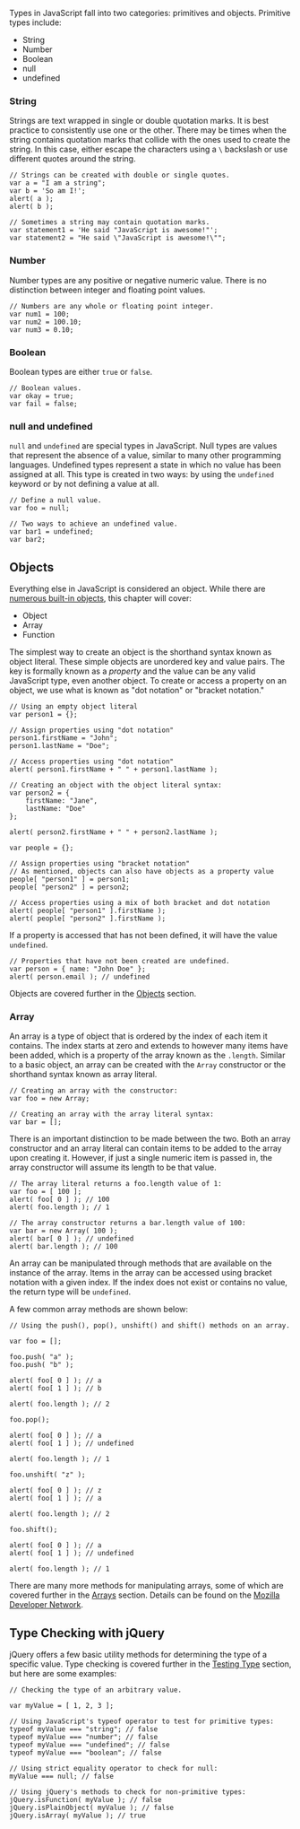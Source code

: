 <script>{
	"title": "Types",
	"level": "beginner",
	"source": "http://jqfundamentals.com/legacy",
	"attribution": [ "jQuery Fundamentals" ]
}</script>

Types in JavaScript fall into two categories: primitives and objects. Primitive types include:

* String
* Number
* Boolean
* null
* undefined

### String

Strings are text wrapped in single or double quotation marks. It is best practice to consistently use one or the other. There may be times when the string contains quotation marks that collide with the ones used to create the string. In this case, either escape the characters using a `\` backslash or use different quotes around the string.

```
// Strings can be created with double or single quotes.
var a = "I am a string";
var b = 'So am I!';
alert( a );
alert( b );
```

```
// Sometimes a string may contain quotation marks.
var statement1 = 'He said "JavaScript is awesome!"';
var statement2 = "He said \"JavaScript is awesome!\"";
```

### Number

Number types are any positive or negative numeric value. There is no distinction between integer and floating point values.

```
// Numbers are any whole or floating point integer.
var num1 = 100;
var num2 = 100.10;
var num3 = 0.10;
```

### Boolean
Boolean types are either `true` or `false`.

```
// Boolean values.
var okay = true;
var fail = false;
```

### null and undefined

`null` and `undefined` are special types in JavaScript. Null types are values that represent the absence of a value, similar to many other programming languages. Undefined types represent a state in which no value has been assigned at all. This type is created in two ways: by using the `undefined` keyword or by not defining a value at all.

```
// Define a null value.
var foo = null;

// Two ways to achieve an undefined value.
var bar1 = undefined;
var bar2;
```

## Objects

Everything else in JavaScript is considered an object. While there are [numerous built-in objects](https://developer.mozilla.org/docs/Web/JavaScript/Reference/Global_Objects), this chapter will cover:

* Object
* Array
* Function

The simplest way to create an object is the shorthand syntax known as object literal. These simple objects are unordered key and value pairs. The key is formally known as a *property* and the value can be any valid JavaScript type, even another object. To create or access a property on an object, we use what is known as "dot notation" or "bracket notation."

```
// Using an empty object literal
var person1 = {};

// Assign properties using "dot notation"
person1.firstName = "John";
person1.lastName = "Doe";

// Access properties using "dot notation"
alert( person1.firstName + " " + person1.lastName );

// Creating an object with the object literal syntax:
var person2 = {
	firstName: "Jane",
	lastName: "Doe"
};

alert( person2.firstName + " " + person2.lastName );

var people = {};

// Assign properties using "bracket notation"
// As mentioned, objects can also have objects as a property value
people[ "person1" ] = person1;
people[ "person2" ] = person2;

// Access properties using a mix of both bracket and dot notation
alert( people[ "person1" ].firstName );
alert( people[ "person2" ].firstName );
```

If a property is accessed that has not been defined, it will have the value `undefined`.

```
// Properties that have not been created are undefined.
var person = { name: "John Doe" };
alert( person.email ); // undefined
```

Objects are covered further in the [Objects](/objects/) section.

### Array

An array is a type of object that is ordered by the index of each item it contains. The index starts at zero and extends to however many items have been added, which is a property of the array known as the `.length`. Similar to a basic object, an array can be created with the `Array` constructor or the shorthand syntax known as array literal.

```
// Creating an array with the constructor:
var foo = new Array;

// Creating an array with the array literal syntax:
var bar = [];
```

There is an important distinction to be made between the two. Both an array constructor and an array literal can contain items to be added to the array upon creating it. However, if just a single numeric item is passed in, the array constructor will assume its length to be that value.

```
// The array literal returns a foo.length value of 1:
var foo = [ 100 ];
alert( foo[ 0 ] ); // 100
alert( foo.length ); // 1

// The array constructor returns a bar.length value of 100:
var bar = new Array( 100 );
alert( bar[ 0 ] ); // undefined
alert( bar.length ); // 100
```

An array can be manipulated through methods that are available on the instance of the array. Items in the array can be accessed using bracket notation with a given index. If the index does not exist or contains no value, the return type will be `undefined`.

A few common array methods are shown below:

```
// Using the push(), pop(), unshift() and shift() methods on an array.

var foo = [];

foo.push( "a" );
foo.push( "b" );

alert( foo[ 0 ] ); // a
alert( foo[ 1 ] ); // b

alert( foo.length ); // 2

foo.pop();

alert( foo[ 0 ] ); // a
alert( foo[ 1 ] ); // undefined

alert( foo.length ); // 1

foo.unshift( "z" );

alert( foo[ 0 ] ); // z
alert( foo[ 1 ] ); // a

alert( foo.length ); // 2

foo.shift();

alert( foo[ 0 ] ); // a
alert( foo[ 1 ] ); // undefined

alert( foo.length ); // 1
```

There are many more methods for manipulating arrays, some of which are covered further in the [Arrays](/arrays/) section. Details can be found on the [Mozilla Developer Network](https://developer.mozilla.org/en/JavaScript/Reference/Global_Objects/Array "MDN - Array Reference").

## Type Checking with jQuery

jQuery offers a few basic utility methods for determining the type of a specific value. Type checking is covered further in the [Testing Type](/testing-type/) section, but here are some examples:

```
// Checking the type of an arbitrary value.

var myValue = [ 1, 2, 3 ];

// Using JavaScript's typeof operator to test for primitive types:
typeof myValue === "string"; // false
typeof myValue === "number"; // false
typeof myValue === "undefined"; // false
typeof myValue === "boolean"; // false

// Using strict equality operator to check for null:
myValue === null; // false

// Using jQuery's methods to check for non-primitive types:
jQuery.isFunction( myValue ); // false
jQuery.isPlainObject( myValue ); // false
jQuery.isArray( myValue ); // true
```

